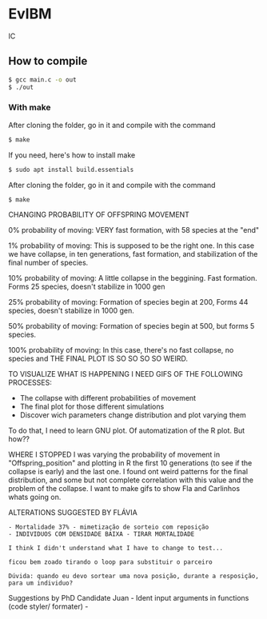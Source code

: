 # EvIBM
IC

## How to compile
```bash
$ gcc main.c -o out
$ ./out
```
### With make
After cloning the folder, go in it and compile with the command
```bash
$ make
```
If you need, here's how to install make
```bash
$ sudo apt install build.essentials
```
After cloning the folder, go in it and compile with the command
```bash
$ make
```

CHANGING PROBABILITY OF OFFSPRING MOVEMENT

0% probability of moving:
	VERY fast formation, with 58 species at the "end"

1% probability of moving:
	This is supposed to be the right one. In this case we have collapse, in ten generations, fast formation, and stabilization of the final number of species.

10% probability of moving:
	A little collapse in the beggining. Fast formation. Forms 25 species, doesn't stabilize in 1000 gen

25% probability of moving:
	Formation of species begin at 200, Forms 44 species, doesn't stabilize in 1000 gen.

50% probability of moving:
	Formation of species begin at 500, but forms 5 species.

100% probability of moving:
	In this case, there's no fast collapse, no species and THE FINAL PLOT IS SO SO SO SO WEIRD.




TO VISUALIZE WHAT IS HAPPENING I NEED GIFS OF THE FOLLOWING PROCESSES:

 - The collapse with different probabilities of movement
 - The final plot for those different simulations
 - Discover wich parameters change distribution and plot varying them

 To do that, I need to learn GNU plot. Of automatization of the R plot. But how??

 WHERE I STOPPED
 	I was varying the probability of movement in "Offspring_position" and plotting in R the first 10 generations (to see if the collapse is early) and the last one. I found ont weird patterns for the final distribution, and some but not complete correlation with this value and the problem of the collapse. I want to make gifs to show Fla and Carlinhos whats going on. 


 ALTERATIONS SUGGESTED BY FLÁVIA

 	- Mortalidade 37% - mimetização de sorteio com reposição
 	- INDIVIDUOS COM DENSIDADE BAIXA - TIRAR MORTALIDADE

 	I think I didn't understand what I have to change to test...

 	ficou bem zoado tirando o loop para substituir o parceiro

 	Dúvida: quando eu devo sortear uma nova posição, durante a resposição, para um individuo?

Suggestions by PhD Candidate Juan
 	- Ident input arguments in functions (code styler/ formater)
 	- 

